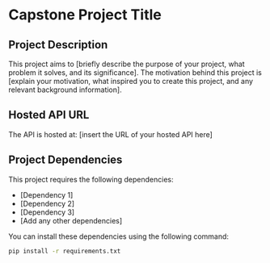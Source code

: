 # Capstone Project Title

## Project Description
This project aims to [briefly describe the purpose of your project, what problem it solves, and its significance]. The motivation behind this project is [explain your motivation, what inspired you to create this project, and any relevant background information].

## Hosted API URL
The API is hosted at: [insert the URL of your hosted API here]

## Project Dependencies
This project requires the following dependencies:
- [Dependency 1]
- [Dependency 2]
- [Dependency 3]
- [Add any other dependencies]

You can install these dependencies using the following command:
```bash
pip install -r requirements.txt